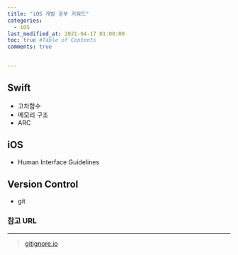 ```yaml
---
title: "iOS 개발 공부 키워드"
categories: 
  - iOS
last_modified_at: 2021-04-17 01:00:00
toc: true #Table of Contents
comments: true


---
```


## Swift

-   고차함수
-   메모리 구조
-   ARC

## iOS

-   Human Interface Guidelines

## Version Control

-   git

### 참고 URL

---

>   [gitignore.io](https://www.toptal.com/developers/gitignore)

